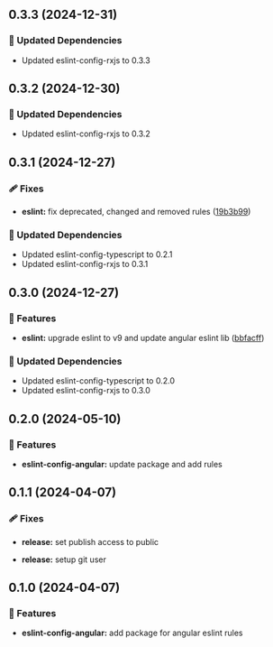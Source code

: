 ## 0.3.3 (2024-12-31)

### 🧱 Updated Dependencies

- Updated eslint-config-rxjs to 0.3.3

## 0.3.2 (2024-12-30)

### 🧱 Updated Dependencies

- Updated eslint-config-rxjs to 0.3.2

## 0.3.1 (2024-12-27)

### 🩹 Fixes

- **eslint:** fix deprecated, changed and removed rules ([19b3b99](https://github.com/m-thalmann/codestyle-packages/commit/19b3b99))

### 🧱 Updated Dependencies

- Updated eslint-config-typescript to 0.2.1
- Updated eslint-config-rxjs to 0.3.1

## 0.3.0 (2024-12-27)

### 🚀 Features

- **eslint:** upgrade eslint to v9 and update angular eslint lib ([bbfacff](https://github.com/m-thalmann/codestyle-packages/commit/bbfacff))

### 🧱 Updated Dependencies

- Updated eslint-config-typescript to 0.2.0
- Updated eslint-config-rxjs to 0.3.0

## 0.2.0 (2024-05-10)


### 🚀 Features

- **eslint-config-angular:** update package and add rules

## 0.1.1 (2024-04-07)


### 🩹 Fixes

- **release:** set publish access to public

- **release:** setup git user

## 0.1.0 (2024-04-07)


### 🚀 Features

- **eslint-config-angular:** add package for angular eslint rules